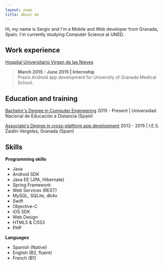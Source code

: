 ```yaml
---
layout: page
title: About me
---
```


Hi, my name is Sergio and I'm a Mobile and Web developer from Granada, Spain. I'm currently studying Computer Science at UNED.

## Work experience

[Hospital Universitario Virgen de las Nieves](http://www.hospitalgranada.es/normopraxis/)

> <strong>March 2015 - June 2015 | Internship </strong><br> Praxis Android app development for University of Granada Medical School.

## Education and training

[Bachelor's Degree in Computer Engineering](https://portal.uned.es/portal/page?_pageid=93,22985816&_dad=portal&_schema=PORTAL)
2015 - Present | Universidad Nacional de Educación a Distancia (Spain)

[Associate's Degree in cross-platform app development](http://www.ieszaidinvergeles.org/)
2013 - 2015 | I.E.S. Zaidín-Vergeles, Granada (Spain)

## Skills

<strong>Programming skills</strong><br>
* Java
* Android SDK
* Java EE (JPA, Hibernate)
* Spring Framework
* Web Services (REST)
* MySQL, SQLite, db4o
* Swift
* Objective-C
* iOS SDK
* Web Design
* HTML5 & CSS3
* PHP

<strong>Languages</strong><br>
* Spanish (Native)
* English (B2, fluent)
* French (B1)


<!-- <p class="message">
  Hey there! This page is included as an example. Feel free to customize it for your own use upon downloading. Carry on!
</p>

In the novel, *The Strange Case of Dr. Jeykll and Mr. Hyde*, Mr. Poole is Dr. Jekyll's virtuous and loyal butler. Similarly, Poole is an upstanding and effective butler that helps you build Jekyll themes. It's made by [@mdo](https://twitter.com/mdo).

There are currently two themes built on Poole:

* [Hyde](http://hyde.getpoole.com)
* [Lanyon](http://lanyon.getpoole.com)

Learn more and contribute on [GitHub](https://github.com/poole).

## Setup

Some fun facts about the setup of this project include:

* Built for [Jekyll](http://jekyllrb.com)
* Developed on GitHub and hosted for free on [GitHub Pages](https://pages.github.com)
* Coded with [Sublime Text 2](http://sublimetext.com), an amazing code editor
* Designed and developed while listening to music like [Blood Bros Trilogy](https://soundcloud.com/maddecent/sets/blood-bros-series)

Have questions or suggestions? Feel free to [open an issue on GitHub](https://github.com/poole/issues/new) or [ask me on Twitter](https://twitter.com/mdo).

Thanks for reading! -->
